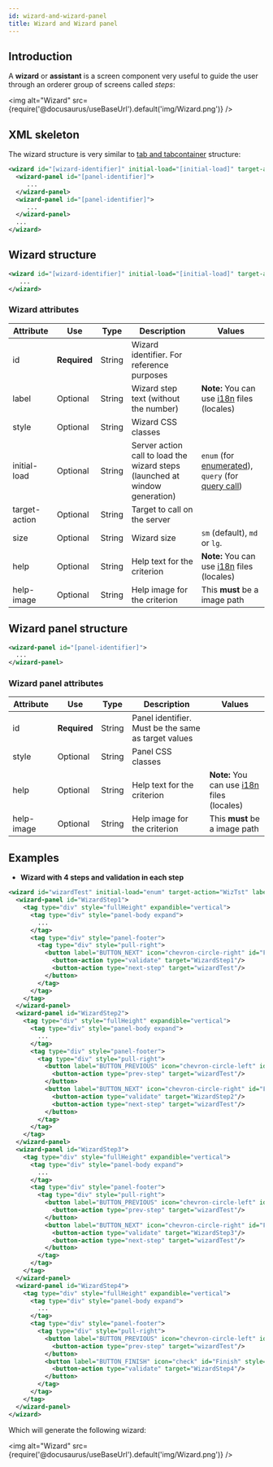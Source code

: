 ```yaml
---
id: wizard-and-wizard-panel
title: Wizard and Wizard panel
---
```


## Introduction

A **wizard** or **assistant** is a screen component very useful to guide the user through an orderer group of screens called *steps*:

<img alt="Wizard" src={require('@docusaurus/useBaseUrl').default('img/Wizard.png')} />

## XML skeleton

The wizard structure is very similar to [tab and tabcontainer](tab-and-tabcontainer.md) structure:

```xml
<wizard id="[wizard-identifier]" initial-load="[initial-load]" target-action="[target-action]" label="[wizard-step-label]">
  <wizard-panel id="[panel-identifier]">
     ...
  </wizard-panel>
  <wizard-panel id="[panel-identifier]">
     ...
  </wizard-panel>
  ...
</wizard>
```

## Wizard structure

```xml
<wizard id="[wizard-identifier]" initial-load="[initial-load]" target-action="[target-action]" label="[wizard-step-label]">
   ...
</wizard>
```

### Wizard attributes

| Attribute   | Use          | Type      |  Description                |   Values                                           |
| ----------- | ------------ |-----------|-----------------------------|----------------------------------------------------|
| id          | **Required** | String    | Wizard identifier. For reference purposes |                                   |
| label       | Optional     | String    | Wizard step text (without the number) | **Note:** You can use [i18n](i18n-internationalization.md) files (locales) |
| style       | Optional     | String    | Wizard CSS classes       |   |
| initial-load | Optional   | String    | Server action call to load the wizard steps (launched at window generation) | `enum` (for [enumerated](enumerate-definition.md)), `query` (for [query call](query-definition.md)) |
| target-action | Optional   | String    | Target to call on the server|                                                    |
| size        | Optional     | String    | Wizard size              | `sm` (default), `md` or `lg`.                      |
| help        | Optional     | String    | Help text for the criterion | **Note:** You can use [i18n](i18n-internationalization.md) files (locales) |
| help-image  | Optional     | String    | Help image for the criterion | This **must** be a image path |

## Wizard panel structure

```xml
<wizard-panel id="[panel-identifier]">
  ...
</wizard-panel>
```

### Wizard panel attributes

| Attribute   | Use          | Type      |  Description                |   Values                                           |
| ----------- | ------------ |-----------|-----------------------------|----------------------------------------------------|
| id          | **Required** | String    | Panel identifier. Must be the same as target values |                                   |
| style       | Optional     | String    | Panel CSS classes       |   |
| help        | Optional     | String    | Help text for the criterion | **Note:** You can use [i18n](i18n-internationalization.md) files (locales) |
| help-image  | Optional     | String    | Help image for the criterion | This **must** be a image path |

## Examples

* **Wizard with 4 steps and validation in each step**

```xml
<wizard id="wizardTest" initial-load="enum" target-action="WizTst" label="SCREEN_TEXT_STEP">
  <wizard-panel id="WizardStep1">
    <tag type="div" style="fullHeight" expandible="vertical">
      <tag type="div" style="panel-body expand">
        ...
      </tag>
      <tag type="div" style="panel-footer">
        <tag type="div" style="pull-right">
          <button label="BUTTON_NEXT" icon="chevron-circle-right" id="FwStep2" style="btn-primary">
            <button-action type="validate" target="WizardStep1"/>
            <button-action type="next-step" target="wizardTest"/>
          </button>
        </tag>
      </tag>
    </tag>
  </wizard-panel>
  <wizard-panel id="WizardStep2">
    <tag type="div" style="fullHeight" expandible="vertical">
      <tag type="div" style="panel-body expand">
        ...
      </tag>
      <tag type="div" style="panel-footer">
        <tag type="div" style="pull-right">
          <button label="BUTTON_PREVIOUS" icon="chevron-circle-left" id="BkStep1">
            <button-action type="prev-step" target="wizardTest"/>
          </button>
          <button label="BUTTON_NEXT" icon="chevron-circle-right" id="FwStep3" style="btn-primary">
            <button-action type="validate" target="WizardStep2"/>
            <button-action type="next-step" target="wizardTest"/>
          </button>
        </tag>
      </tag>
    </tag>
  </wizard-panel>
  <wizard-panel id="WizardStep3">
    <tag type="div" style="fullHeight" expandible="vertical">
      <tag type="div" style="panel-body expand">
        ...
      </tag>
      <tag type="div" style="panel-footer">
        <tag type="div" style="pull-right">
          <button label="BUTTON_PREVIOUS" icon="chevron-circle-left" id="BkStep2">
            <button-action type="prev-step" target="wizardTest"/>
          </button>
          <button label="BUTTON_NEXT" icon="chevron-circle-right" id="FwStep4" style="btn-primary">
            <button-action type="validate" target="WizardStep3"/>
            <button-action type="next-step" target="wizardTest"/> 
          </button>
        </tag>
      </tag>
    </tag>
  </wizard-panel>
  <wizard-panel id="WizardStep4">
    <tag type="div" style="fullHeight" expandible="vertical">
      <tag type="div" style="panel-body expand">
        ...
      </tag>
      <tag type="div" style="panel-footer">
        <tag type="div" style="pull-right">
          <button label="BUTTON_PREVIOUS" icon="chevron-circle-left" id="BkStep3">
            <button-action type="prev-step" target="wizardTest"/>
          </button>
          <button label="BUTTON_FINISH" icon="check" id="Finish" style="btn-primary">
            <button-action type="validate" target="WizardStep4"/>
          </button>
        </tag>
      </tag>
    </tag>
  </wizard-panel>
</wizard>
```

Which will generate the following wizard:

<img alt="Wizard" src={require('@docusaurus/useBaseUrl').default('img/Wizard.png')} />